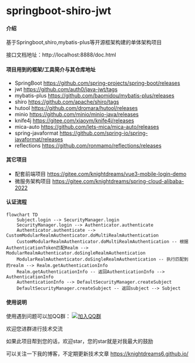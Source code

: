 # springboot-shiro-jwt

#### 介绍

基于Springboot,shiro,mybatis-plus等开源框架构建的单体架构项目

接口文档地址：http://localhost:8888/doc.html

#### 项目用到的框架/工具简介与其仓库地址

* SpringBoot https://github.com/spring-projects/spring-boot/releases
* jwt https://github.com/auth0/java-jwt/tags
* mybatis-plus https://github.com/baomidou/mybatis-plus/releases
* shiro https://github.com/apache/shiro/tags
* hutool https://github.com/dromara/hutool/releases
* minio https://github.com/minio/minio-java/releases
* knife4j https://gitee.com/xiaoym/knife4j/releases
* mica-auto https://github.com/lets-mica/mica-auto/releases
* spring-javaformat https://github.com/spring-io/spring-javaformat/releases
* reflections https://github.com/ronmamo/reflections/releases

#### 其它项目

* 配套前端项目 https://gitee.com/knightdreams/vue3-mobile-login-demo
* 微服务架构项目 https://gitee.com/knightdreams/spring-cloud-alibaba-2022

#### 认证流程

```mermaid
flowchart TD
    Subject.login --> SecurityManager.login
    SecurityManager.login --> Authenticator.authenticate
    Authenticator.authenticate --> CustomModularRealmAuthenticator.doMultiRealmAuthentication
    CustomModularRealmAuthenticator.doMultiRealmAuthentication -- 根据AuthenticationToken匹配Realm --> ModularRealmAuthenticator.doSingleRealmAuthentication
    ModularRealmAuthenticator.doSingleRealmAuthentication -- 执行匹配到的realm --> Realm.getAuthenticationInfo
    Realm.getAuthenticationInfo -- 返回AuthenticationInfo --> AuthenticationInfo
    AuthenticationInfo --> DefaultSecurityManager.createSubject
    DefaultSecurityManager.createSubject -- 返回subject --> Subject

```



#### 使用说明

使用遇到问题可以加QQ群： [![加入QQ群](https://img.shields.io/badge/689932210-blue.svg)](https://jq.qq.com/?_wv=1027&k=5x1EdC8)

欢迎您进群进行技术交流

如果此项目帮到您的话，欢迎star，您的star就是对我最大的鼓励

可以关注一下我的博客，不定期更新技术文章 https://knightdreams6.github.io/
